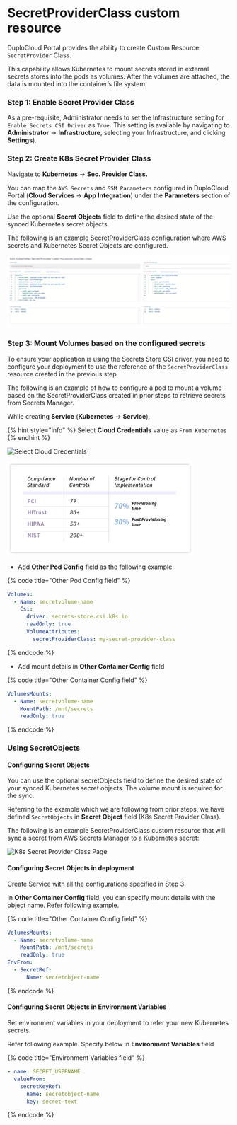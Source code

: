 # SecretProviderClass custom resource

DuploCloud Portal provides the ability to create Custom Resource `SecretProvider` Class.

This capability allows Kubernetes to mount secrets stored in external secrets stores into the pods as volumes. After the volumes are attached, the data is mounted into the container’s file system.

### Step 1: Enable Secret Provider Class

As a pre-requisite, Administrator needs to set the Infrastructure setting for `Enable Secrets CSI Driver` as `True`**.** This setting is available by navigating to **Administrator** -> **Infrastructure**, selecting your Infrastructure, and clicking **Settings**).

### Step 2: Create K8s Secret Provider Class

Navigate to **Kubernetes** -> **Sec. Provider Class.**

You can map the `AWS Secrets` and `SSM Parameters` configured in DuploCloud Portal (**Cloud Services** -> **App Integration**) under the **Parameters** section of the configuration.

Use the optional **Secret Objects** field to define the desired state of the synced Kubernetes secret objects.

The following is an example SecretProviderClass configuration where AWS secrets and Kubernetes Secret Objects are configured.

![K8s Secret Provider Class Page](<../../.gitbook/assets/image (52) (1).png>)

### **Step 3:** Mount Volumes based on the configured secrets

To ensure your application is using the Secrets Store CSI driver, you need to configure your deployment to use the  reference of the `SecretProviderClass` resource created in the previous step.

The following is an example of how to configure a pod to mount a volume based on the SecretProviderClass created in prior steps to retrieve secrets from Secrets Manager.

While creating **Service** (**Kubernetes** -> **Service**),&#x20;

{% hint style="info" %}
Select **Cloud Credentials** value as `From Kubernetes`
{% endhint %}

![Select Cloud Credentials](<../../.gitbook/assets/image (41) (3).png>)

![Advance Options Service Page](<../../.gitbook/assets/image (65).png>)

* Add **Other Pod Config** field as the following example.

{% code title="Other Pod Config field" %}
```yaml
Volumes:
  - Name: secretvolume-name
    Csi:
      driver: secrets-store.csi.k8s.io
      readOnly: true
      VolumeAttributes:
        secretProviderClass: my-secret-provider-class

```
{% endcode %}

* Add mount details in **Other Container Config** field

{% code title="Other Container Config field" %}
```yaml
VolumesMounts:
  - Name: secretvolume-name
    MountPath: /mnt/secrets
    readOnly: true

```
{% endcode %}

### Using SecretObjects

#### Configuring Secret Objects

You can use the optional secretObjects field to define the desired state of your synced Kubernetes secret objects. The volume mount is required for the sync.

Referring to the example which we are following from prior steps, we have defined `SecretObjects` in **Secret Object** field (K8s Secret Provider Class).

&#x20;The following is an example SecretProviderClass custom resource that will sync a secret from AWS Secrets Manager to a Kubernetes secret:

<div align="left">

<img src="../../.gitbook/assets/image (37) (2).png" alt="K8s Secret Provider Class Page">

</div>

#### Configuring Secret Objects in deployment

Create Service with all the configurations specified in [Step 3](adding-secretproviderclass-custom-resource.md#step3-mount-volumes-based-on-the-configured-secrets)

In **Other Container Config** field, you can specify mount details with the object name. Refer following example.

{% code title="Other Container Config field" %}
```yaml
VolumesMounts:
  - Name: secretvolume-name
    MountPath: /mnt/secrets
    readOnly: true
EnvFrom:
  - SecretRef:
      Name: secretobject-name
```
{% endcode %}

#### Configuring Secret Objects in Environment Variables

Set environment variables in your deployment to refer your new Kubernetes secrets.

Refer following example. Specify below in **Environment Variables** field

{% code title="Environment Variables field" %}
```yaml
- name: SECRET_USERNAME
  valueFrom:
    secretKeyRef:
      name: secretobject-name
      key: secret-text
```
{% endcode %}

